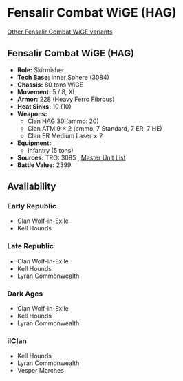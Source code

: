 # Fensalir Combat WiGE (HAG) 

[Other Fensalir Combat WiGE variants](../fensalir_combat_wige.md) 

## Fensalir Combat WiGE (HAG) 

- **Role:** Skirmisher 
- **Tech Base:** Inner Sphere (3084) 
- **Chassis:** 80 tons WiGE 
- **Movement:** 5 / 8, XL 
- **Armor:** 228 (Heavy Ferro Fibrous) 
- **Heat Sinks:** 10 (10) 
- **Weapons:** 
  - Clan HAG 30 (ammo: 20) 
  - Clan ATM 9 × 2 (ammo: 7 Standard, 7 ER, 7 HE) 
  - Clan ER Medium Laser × 2 
- **Equipment:** 
  - Infantry (5 tons) 
- **Sources:** TRO: 3085 , [Master Unit List](http://masterunitlist.info/Unit/Details/1055) 
- **Battle Value:** 2399 

## Availability 

### Early Republic 

- Clan Wolf-in-Exile 
- Kell Hounds 

### Late Republic 

- Clan Wolf-in-Exile 
- Kell Hounds 
- Lyran Commonwealth 

### Dark Ages 

- Clan Wolf-in-Exile 
- Kell Hounds 
- Lyran Commonwealth 

### ilClan 

- Kell Hounds 
- Lyran Commonwealth 
- Vesper Marches 

